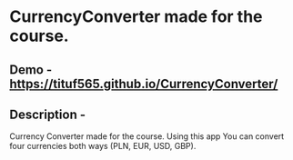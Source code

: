 ﻿# CurrencyConverter made for the course.

## Demo - https://tituf565.github.io/CurrencyConverter/

## Description - 

Currency Converter made for the course. 
Using this app You can convert four currencies both ways (PLN, EUR, USD, GBP).
